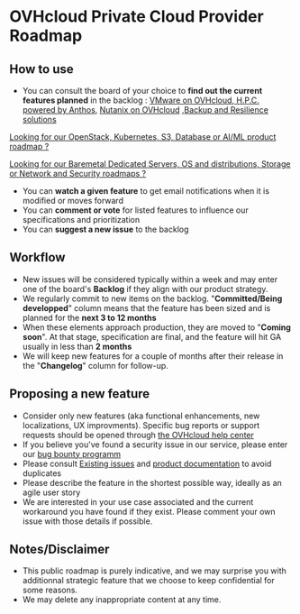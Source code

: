 # OVHcloud Private Cloud Provider Roadmap

## How to use
- You can consult the board of your choice to **find out the current features planned** in the backlog :
[VMware on OVHcloud](https://github.com/ovh/hosted-private-cloud-roadmap/projects/1 "VMware on OVHcloud"),[ H.P.C. powered by Anthos](https://github.com/ovh/hosted-private-cloud-roadmap/projects/2 "H.P.C. powered by Anthos"), [Nutanix on OVHcloud](https://github.com/ovh/hosted-private-cloud-roadmap/projects/3 "Nutanix on OVHcloud") ,[Backup and Resilience solutions](https://github.com/ovh/hosted-private-cloud-roadmap/projects/4 "Backup and Resilience solutions")


[Looking for our OpenStack, Kubernetes, S3, Database or AI/ML product roadmap ?](https://github.com/ovh/public-cloud-roadmap "OVHcloud Public Cloud roadmap")

[Looking for our Baremetal Dedicated Servers, OS and distributions, Storage or Network and Security roadmaps ?](https://github.com/ovh/infrastructure-roadmap/projects "OVHcloud Infrastructure : Baremetal servers, OSes, Storage, Network and Security")

- You can **watch a given feature** to get email notifications when it is modified or moves forward
- You can **comment or vote** for listed features to influence our specifications and prioritization
- You can **suggest a new issue** to the backlog 

## Workflow
- New issues will be considered typically within a week and may enter one of the board's **Backlog** if they align with our product strategy.
- We regularly commit to new items on the backlog. "**Committed/Being developped**" column means that the feature has been sized and is planned for the **next 3 to 12 months**
- When these elements approach production, they are moved to "**Coming soon**". At that stage, specification are final, and the feature will hit GA usually in less than **2 months**
- We will keep new features for a couple of months after their release in the "**Changelog**" column for follow-up.

## Proposing a new feature
- Consider only new features (aka functional enhancements, new localizations, UX improvments). Specific bug reports or support requests should be opened through  [the OVHcloud help center](https://help.ovhcloud.com/en-ie/ "the OVHcloud help center")
- If you believe you've found a security issue in our service, please enter our [bug bounty programm ](https://yeswehack.com/programs/ovh#rules "bug bounty programm ")
- Please consult [Existing issues](https://github.com/ovh/hosted-private-cloud-roadmap/issues "Existing issues") and [product documentation](https://docs.ovh.com/gb/en/ "product documentation") to avoid duplicates
- Please describe the feature in the shortest possible way, ideally as an agile user story
- We are interested in your use case associated and the current workaround you have found if they exist. Please comment your own issue with those details if possible. 

## Notes/Disclaimer
- This public roadmap is purely indicative, and we may surprise you with additionnal strategic feature that we choose to keep confidential for some reasons.
- We may delete any inappropriate content at any time.
